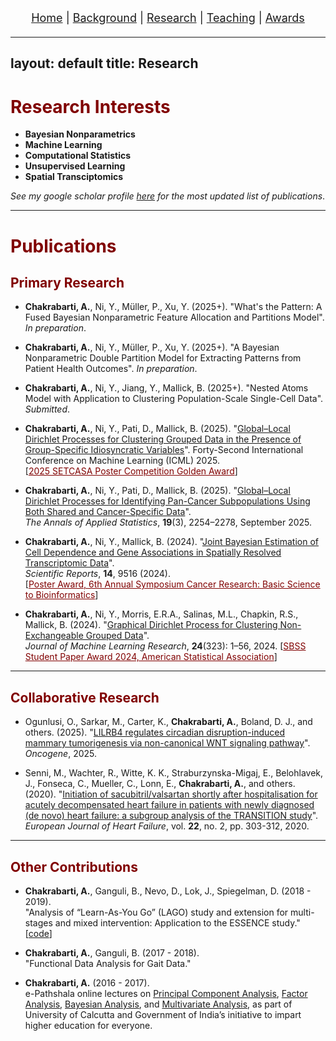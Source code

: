 <nav style="text-align:center; font-size: 18px; margin-bottom: 20px;">
  <a href="/index.html">Home</a> |
  <a href="/background.html">Background</a> |
  <a href="/research.html">Research</a> |
  <a href="/teaching.html">Teaching</a> |
  <a href="/awards.html">Awards</a> 
</nav>

---
layout: default
title: Research
---

# <span style="color:#800000">Research Interests</span>

- **Bayesian Nonparametrics**  
- **Machine Learning**  
- **Computational Statistics**  
- **Unsupervised Learning**  
- **Spatial Transciptomics**

*See my google scholar profile [here](https://scholar.google.com/citations?user=bktKcZQAAAAJ&hl=en) for the most updated list of publications*.

---
# <span style="color:#800000">Publications</span>

## <span style="color:#800000">Primary Research</span>

- **Chakrabarti, A.**, Ni, Y., Müller, P., Xu, Y. (2025+). "What's the Pattern: A Fused Bayesian Nonparametric Feature Allocation and Partitions Model". *In preparation*.

- **Chakrabarti, A.**, Ni, Y., Müller, P., Xu, Y. (2025+). "A Bayesian Nonparametric Double Partition Model for Extracting Patterns from Patient Health Outcomes". *In preparation*.

- **Chakrabarti, A.**, Ni, Y., Jiang, Y., Mallick, B. (2025+). "Nested Atoms Model with Application to Clustering Population-Scale Single-Cell Data". *Submitted*.

- **Chakrabarti, A.**, Ni, Y., Pati, D., Mallick, B. (2025). "[Global–Local Dirichlet Processes for Clustering Grouped Data in the Presence of Group-Specific Idiosyncratic Variables](https://openreview.net/forum?id=urbvnjSGbE)". Forty-Second International Conference on Machine Learning (ICML) 2025.  
  [<span style="color:#800000"><u>2025 SETCASA Poster Competition Golden Award</u></span>]

- **Chakrabarti, A.**, Ni, Y., Pati, D., Mallick, B. (2025). "[Global–Local Dirichlet Processes for Identifying Pan-Cancer Subpopulations Using Both Shared and Cancer-Specific Data](https://projecteuclid.org/journals/annals-of-applied-statistics/volume-19/issue-3/Global-local-Dirichlet-processes-for-identifying-pan-cancer-subpopulations-using/10.1214/25-AOAS2056.full)".  
  *The Annals of Applied Statistics*, **19**(3), 2254–2278, September 2025.

- **Chakrabarti, A.**, Ni, Y., Mallick, B. (2024). "[Joint Bayesian Estimation of Cell Dependence and Gene Associations in Spatially Resolved Transcriptomic Data](https://doi.org/10.1038/s41598-024-60002-z)".  
  *Scientific Reports*, **14**, 9516 (2024).  
  [<span style="color:#800000"><u>Poster Award, 6th Annual Symposium Cancer Research: Basic Science to Bioinformatics</u></span>]

- **Chakrabarti, A.**, Ni, Y., Morris, E.R.A., Salinas, M.L., Chapkin, R.S., Mallick, B. (2024). "[Graphical Dirichlet Process for Clustering Non-Exchangeable Grouped Data](https://jmlr.org/papers/v25/23-1048.html)".  
  *Journal of Machine Learning Research*, **24**(323): 1–56, 2024.
 [<span style="color:#800000"><u>SBSS Student Paper Award 2024, American Statistical Association</u></span>]

---
## <span style="color:#800000">Collaborative Research</span>

- Ogunlusi, O., Sarkar, M., Carter, K., **Chakrabarti, A.**, Boland, D. J., and others. (2025). "[LILRB4 regulates circadian disruption-induced mammary tumorigenesis via non-canonical WNT signaling pathway](https://doi.org/10.1038/s41388-025-03597-5)". *Oncogene*, 2025.
  
-  Senni, M., Wachter, R., Witte, K. K., Straburzynska-Migaj, E., Belohlavek, J., Fonseca, C., Mueller, C., Lonn, E., **Chakrabarti, A.**, and others. (2020). "[Initiation of sacubitril/valsartan shortly after hospitalisation for acutely decompensated heart failure in patients with newly diagnosed (de novo) heart failure: a subgroup analysis of the TRANSITION study](https://onlinelibrary.wiley.com/doi/full/10.1002/ejhf.1670)". *European Journal of Heart Failure*, vol. **22**, no. 2, pp. 303-312, 2020.

---
## <span style="color:#800000">Other Contributions</span>

- **Chakrabarti, A.**, Ganguli, B., Nevo, D., Lok, J., Spiegelman, D. (2018 - 2019).  
  "Analysis of “Learn-As-You Go” (LAGO) study and extension for multi-stages and mixed intervention: Application to the ESSENCE study." [[code](https://github.com/Arhit-Chakrabarti/logisticLAGO)]

- **Chakrabarti, A.**, Ganguli, B. (2017 - 2018).  
  "Functional Data Analysis for Gait Data."

- **Chakrabarti, A.** (2016 - 2017).  
  e-Pathshala online lectures on [Principal Component Analysis](https://www.youtube.com/watch?v=W6oaWajCIG8), [Factor Analysis](https://www.youtube.com/watch?v=C4sYR2az_1c), [Bayesian Analysis](https://www.youtube.com/watch?v=OeNdoZOH-Bs), and [Multivariate Analysis](https://www.youtube.com/watch?v=o5o9NentGuA), as part of University of Calcutta and Government of India’s initiative to impart higher education for everyone.
